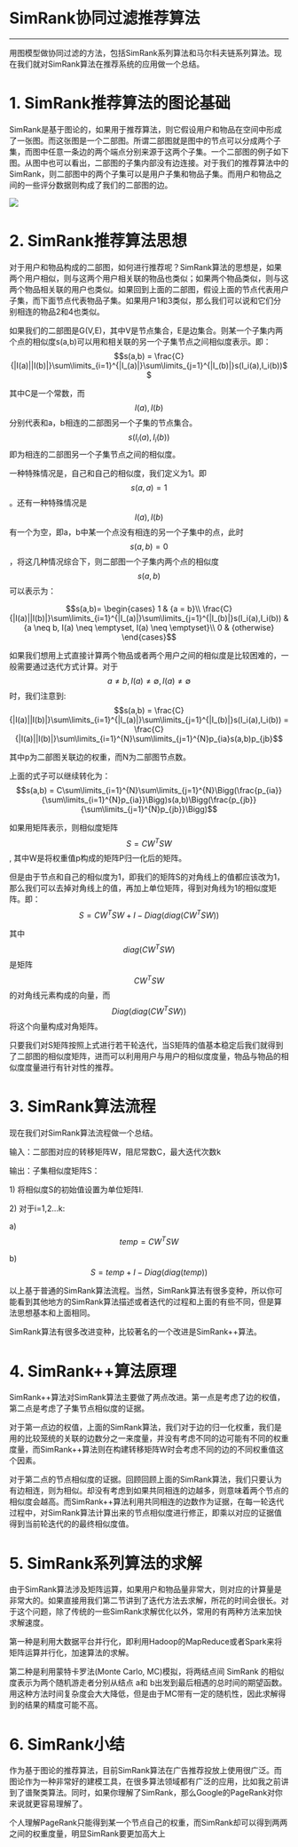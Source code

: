 # SimRank协同过滤推荐算法

---

用图模型做协同过滤的方法，包括SimRank系列算法和马尔科夫链系列算法。现在我们就对SimRank算法在推荐系统的应用做一个总结。

# 1. SimRank推荐算法的图论基础

SimRank是基于图论的，如果用于推荐算法，则它假设用户和物品在空间中形成了一张图。而这张图是一个二部图。所谓二部图就是图中的节点可以分成两个子集，而图中任意一条边的两个端点分别来源于这两个子集。一个二部图的例子如下图。从图中也可以看出，二部图的子集内部没有边连接。对于我们的推荐算法中的SimRank，则二部图中的两个子集可以是用户子集和物品子集。而用户和物品之间的一些评分数据则构成了我们的二部图的边。

![](http://images2015.cnblogs.com/blog/1042406/201702/1042406-20170203143719214-369021408.jpg)

# 2. SimRank推荐算法思想

对于用户和物品构成的二部图，如何进行推荐呢？SimRank算法的思想是，如果两个用户相似，则与这两个用户相关联的物品也类似；如果两个物品类似，则与这两个物品相关联的用户也类似。如果回到上面的二部图，假设上面的节点代表用户子集，而下面节点代表物品子集。如果用户1和3类似，那么我们可以说和它们分别相连的物品2和4也类似。

如果我们的二部图是G\(V,E\)，其中V是节点集合，E是边集合。则某一个子集内两个点的相似度s\(a,b\)可以用和相关联的另一个子集节点之间相似度表示。即：$$s(a,b) = \frac{C}{|I(a)||I(b)|}\sum\limits_{i=1}^{|I_(a)|}\sum\limits_{j=1}^{|I_(b)|}s(I_i(a),I_i(b))$$

其中C是一个常数，而$$I(a),I(b)$$分别代表和a，b相连的二部图另一个子集的节点集合。$$s(I_i(a),I_i(b))$$即为相连的二部图另一个子集节点之间的相似度。

一种特殊情况是，自己和自己的相似度，我们定义为1。即$$s(a,a) =1$$。还有一种特殊情况是$$I(a),I(b)$$有一个为空，即a，b中某一个点没有相连的另一个子集中的点，此时$$s(a,b) =0$$，将这几种情况综合下，则二部图一个子集内两个点的相似度$$s(a,b)$$可以表示为：

$$s(a,b)= \begin{cases} 1 & {a = b}\\ \frac{C}{|I(a)||I(b)|}\sum\limits_{i=1}^{|I_(a)|}\sum\limits_{j=1}^{|I_(b)|}s(I_i(a),I_i(b)) & {a \neq b, I(a) \neq \emptyset, I(a) \neq \emptyset}\\ 0 & {otherwise} \end{cases}$$

如果我们想用上式直接计算两个物品或者两个用户之间的相似度是比较困难的，一般需要通过迭代方式计算。对于$$a \neq b, I(a) \neq \emptyset, I(a) \neq \emptyset$$时，我们注意到:$$s(a,b) = \frac{C}{|I(a)||I(b)|}\sum\limits_{i=1}^{|I_(a)|}\sum\limits_{j=1}^{|I_(b)|}s(I_i(a),I_i(b)) = \frac{C}{|I(a)||I(b)|}\sum\limits_{i=1}^{N}\sum\limits_{j=1}^{N}p_{ia}s(a,b)p_{jb}$$

其中p为二部图关联边的权重，而N为二部图节点数。

上面的式子可以继续转化为：$$s(a,b) = C\sum\limits_{i=1}^{N}\sum\limits_{j=1}^{N}\Bigg(\frac{p_{ia}}{\sum\limits_{i=1}^{N}p_{ia}}\Bigg)s(a,b)\Bigg(\frac{p_{jb}}{\sum\limits_{j=1}^{N}p_{jb}}\Bigg)$$

如果用矩阵表示，则相似度矩阵$$S = CW^TSW$$, 其中W是将权重值p构成的矩阵P归一化后的矩阵。

但是由于节点和自己的相似度为1，即我们的矩阵S的对角线上的值都应该改为1，那么我们可以去掉对角线上的值，再加上单位矩阵，得到对角线为1的相似度矩阵。即：$$S = CW^TSW + I - Diag(diag(CW^TSW))$$

其中$$diag(CW^TSW)$$是矩阵$$CW^TSW$$的对角线元素构成的向量，而$$Diag(diag(CW^TSW))$$将这个向量构成对角矩阵。

只要我们对S矩阵按照上式进行若干轮迭代，当S矩阵的值基本稳定后我们就得到了二部图的相似度矩阵，进而可以利用用户与用户的相似度度量，物品与物品的相似度度量进行有针对性的推荐。

# 3. SimRank算法流程

现在我们对SimRank算法流程做一个总结。

输入：二部图对应的转移矩阵W，阻尼常数C，最大迭代次数k

输出：子集相似度矩阵S：

1\) 将相似度S的初始值设置为单位矩阵I.

2\) 对于i=1,2...k:

a\)$$temp = CW^TSW$$

b\)$$S = temp + I - Diag(diag(temp))$$

以上基于普通的SimRank算法流程。当然，SimRank算法有很多变种，所以你可能看到其他地方的SimRank算法描述或者迭代的过程和上面的有些不同，但是算法思想基本和上面相同。

SimRank算法有很多改进变种，比较著名的一个改进是SimRank++算法。

# 4. SimRank++算法原理

SimRank++算法对SimRank算法主要做了两点改进。第一点是考虑了边的权值，第二点是考虑了子集节点相似度的证据。

对于第一点边的权值，上面的SimRank算法，我们对于边的归一化权重，我们是用的比较笼统的关联的边数分之一来度量，并没有考虑不同的边可能有不同的权重度量，而SimRank++算法则在构建转移矩阵W时会考虑不同的边的不同权重值这个因素。

对于第二点的节点相似度的证据。回顾回顾上面的SimRank算法，我们只要认为有边相连，则为相似。却没有考虑到如果共同相连的边越多，则意味着两个节点的相似度会越高。而SimRank++算法利用共同相连的边数作为证据，在每一轮迭代过程中，对SimRank算法计算出来的节点相似度进行修正，即乘以对应的证据值得到当前轮迭代的的最终相似度值。

# 5. SimRank系列算法的求解

由于SimRank算法涉及矩阵运算，如果用户和物品量非常大，则对应的计算量是非常大的。如果直接用我们第二节讲到了迭代方法去求解，所花的时间会很长。对于这个问题，除了传统的一些SimRank求解优化以外，常用的有两种方法来加快求解速度。

第一种是利用大数据平台并行化，即利用Hadoop的MapReduce或者Spark来将矩阵运算并行化，加速算法的求解。

第二种是利用蒙特卡罗法\(Monte Carlo, MC\)模拟，将两结点间 SimRank 的相似度表示为两个随机游走者分别从结点 a和 b出发到最后相遇的总时间的期望函数。用这种方法时间复杂度会大大降低，但是由于MC带有一定的随机性，因此求解得到的结果的精度可能不高。

# 6. SimRank小结

作为基于图论的推荐算法，目前SimRank算法在广告推荐投放上使用很广泛。而图论作为一种非常好的建模工具，在很多算法领域都有广泛的应用，比如我之前讲到了谱聚类算法。同时，如果你理解了SimRank，那么Google的PageRank对你来说就更容易理解了。

个人理解PageRank只能得到某一个节点自己的权重，而SimRank却可以得到两两之间的权重度量，明显SimRank要更加高大上

